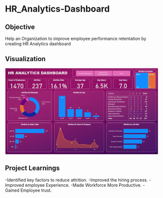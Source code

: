 # HR_Analytics-Dashboard


## Objective

Help an Organization to improve employee performance retentation by creating HR Analytics dashboard


## Visualization

<img src="HR_Analytics.png">

## Project Learnings 

-Identified key factors to reduce attrition.
-Improved the hiring process.
-Improved employee Experience.
-Made Workforce More Productive.
-Gained Employee trust.
